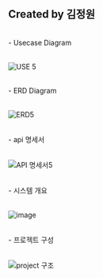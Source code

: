 <h2> Created by 김정원 </h2>

<br>
 - Usecase Diagram
   <br>
   <br>

![USE 5](https://github.com/burning23185/h-practice/assets/58378530/a883a7ed-e172-4181-9e5f-7ba7b0a2e65b)


<br>
 - ERD Diagram
   <br>
   <br>


![ERD5](https://github.com/burning23185/h-practice/assets/58378530/eaab4df3-eaa1-4097-be73-52e4544f3c99)


   <br>
 - api 명세서
   <br>
   <br>

![API 명세서5](https://github.com/burning23185/h-practice/assets/58378530/8ca7b95e-d53a-4ed6-afa4-a7a84c712f8c)



   <br>
 - 시스템 개요
   <br>
   <br>
   
![image](https://github.com/burning23185/hh99-spring-lv3/assets/58378530/517f32d4-6390-4114-bae9-3424fc2a6e12)

   <br>
 - 프로젝트 구성
   <br>
   <br>

![project 구조](https://github.com/burning23185/h-practice/assets/58378530/392bf2bf-b3e6-4065-84ee-111b3cab4b06)


